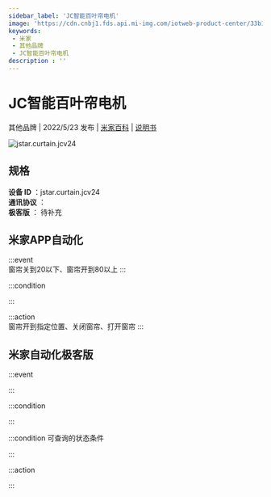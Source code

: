 ```yaml
---
sidebar_label: 'JC智能百叶帘电机'
image: 'https://cdn.cnbj1.fds.api.mi-img.com/iotweb-product-center/33b1aff7512f4f18a98be737fb259313_1645598847735.png?GalaxyAccessKeyId=AKVGLQWBOVIRQ3XLEW&Expires=9223372036854775807&Signature=5j/Yr6mp56RkS9XCMm1dd5av2uE='
keywords: 
 - 米家
 - 其他品牌
 - JC智能百叶帘电机
description : ''
---
```

# JC智能百叶帘电机

其他品牌 | 2022/5/23 发布 | [米家百科](https://home.mi.com/webapp/content/baike/product/index.html?model=jstar.curtain.jcv24) | [说明书](https://home.mi.com/views/introduction.html?model=jstar.curtain.jcv24&region=cn)

![jstar.curtain.jcv24](https://cdn.cnbj1.fds.api.mi-img.com/iotweb-product-center/33b1aff7512f4f18a98be737fb259313_1645598847735.png?GalaxyAccessKeyId=AKVGLQWBOVIRQ3XLEW&Expires=9223372036854775807&Signature=5j/Yr6mp56RkS9XCMm1dd5av2uE=)

## 规格  
> 
**设备 ID** ：jstar.curtain.jcv24  
**通讯协议** ：  
**极客版**  ： 待补充 


## 米家APP自动化  

:::event  
窗帘关到20以下、窗帘开到80以上
:::

:::condition  

:::

:::action   
窗帘开到指定位置、关闭窗帘、打开窗帘
:::

## 米家自动化极客版  

:::event  

:::

:::condition  

:::

:::condition 可查询的状态条件  

:::

:::action  

:::

        

